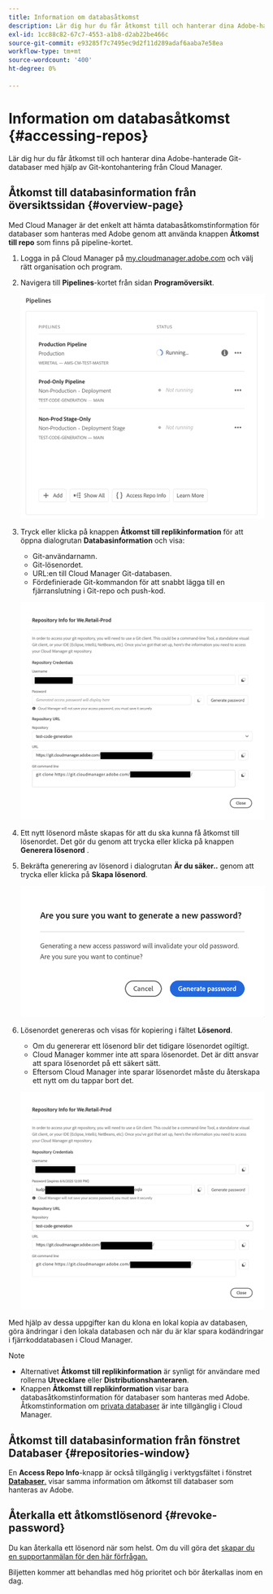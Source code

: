 ```yaml
---
title: Information om databasåtkomst
description: Lär dig hur du får åtkomst till och hanterar dina Adobe-hanterade Git-databaser med hjälp av Git-kontohantering från Cloud Manager.
exl-id: 1cc88c82-67c7-4553-a1b8-d2ab22be466c
source-git-commit: e93285f7c7495ec9d2f11d289adaf6aaba7e58ea
workflow-type: tm+mt
source-wordcount: '400'
ht-degree: 0%

---
```


# Information om databasåtkomst {#accessing-repos}

Lär dig hur du får åtkomst till och hanterar dina Adobe-hanterade Git-databaser med hjälp av Git-kontohantering från Cloud Manager.

## Åtkomst till databasinformation från översiktssidan {#overview-page}

Med Cloud Manager är det enkelt att hämta databasåtkomstinformation för databaser som hanteras med Adobe genom att använda knappen **Åtkomst till repo** som finns på pipeline-kortet.

1. Logga in på Cloud Manager på [my.cloudmanager.adobe.com](https://my.cloudmanager.adobe.com/) och välj rätt organisation och program.

1. Navigera till **Pipelines**-kortet från sidan **Programöversikt**.

   ![Knappen Åtkomst till information om upprepning på miljökortet](assets/pipelines-card.png)

1. Tryck eller klicka på knappen **Åtkomst till replikinformation** för att öppna dialogrutan **Databasinformation** och visa:

   * Git-användarnamn.
   * Git-lösenordet.
   * URL:en till Cloud Manager Git-databasen.
   * Fördefinierade Git-kommandon för att snabbt lägga till en fjärranslutning i Git-repo och push-kod.

   ![Fönstret Databasinformation](assets/access-repo-info.png)

1. Ett nytt lösenord måste skapas för att du ska kunna få åtkomst till lösenordet. Det gör du genom att trycka eller klicka på knappen **Generera lösenord** .

1. Bekräfta generering av lösenord i dialogrutan **Är du säker..** genom att trycka eller klicka på **Skapa lösenord**.

   ![Bekräfta generering av lösenord](assets/confirm-password-generation.png)

1. Lösenordet genereras och visas för kopiering i fältet **Lösenord**.

   * Om du genererar ett lösenord blir det tidigare lösenordet ogiltigt.
   * Cloud Manager kommer inte att spara lösenordet. Det är ditt ansvar att spara lösenordet på ett säkert sätt.
   * Eftersom Cloud Manager inte sparar lösenordet måste du återskapa ett nytt om du tappar bort det.

   ![Exempel på ett genererat lösenord](assets/generated-password.png)

Med hjälp av dessa uppgifter kan du klona en lokal kopia av databasen, göra ändringar i den lokala databasen och när du är klar spara kodändringar i fjärrkoddatabasen i Cloud Manager.

>[!NOTE]
>
>* Alternativet **Åtkomst till replikinformation** är synligt för användare med rollerna **Utvecklare** eller **Distributionshanteraren**.
>* Knappen **Åtkomst till replikinformation** visar bara databasåtkomstinformation för databaser som hanteras med Adobe. Åtkomstinformation om [privata databaser](private-repositories.md) är inte tillgänglig i Cloud Manager.

## Åtkomst till databasinformation från fönstret Databaser {#repositories-window}

En **Access Repo Info**-knapp är också tillgänglig i verktygsfältet i fönstret [**Databaser**.](managing-repositories.md) visar samma information om åtkomst till databaser som hanteras av Adobe.

## Återkalla ett åtkomstlösenord {#revoke-password}

Du kan återkalla ett lösenord när som helst. Om du vill göra det [skapar du en supportanmälan för den här förfrågan.](https://experienceleague.adobe.com/?support-solution=Experience+Manager&amp;support-tab=home#support)

Biljetten kommer att behandlas med hög prioritet och bör återkallas inom en dag.
